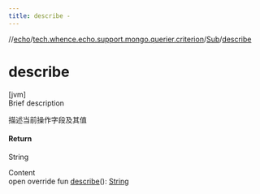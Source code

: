 ```yaml
---
title: describe -
---
```

//[echo](../../index.md)/[tech.whence.echo.support.mongo.querier.criterion](../index.md)/[Sub](index.md)/[describe](describe.md)



# describe  
[jvm]  
Brief description  


描述当前操作字段及其值



#### Return  


String

  
Content  
open override fun [describe](describe.md)(): [String](https://kotlinlang.org/api/latest/jvm/stdlib/kotlin/-string/index.html)  



